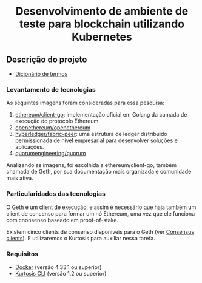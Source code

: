 <h1 align="center">Desenvolvimento de ambiente de teste para blockchain utilizando Kubernetes</h1>

## Descrição do projeto

- [Dicionário de termos](GLOSSARY.MD)

### Levantamento de tecnologias

As seguintes imagens foram consideradas para essa pesquisa:

1. [ethereum/client-go](https://geth.ethereum.org): implementação oficial em Golang da camada de execução do protocolo Ethereum.
1. [openethereum/openethereum](https://github.com/openethereum/openethereum)
1. [hyperledger/fabric-peer](https://hyperledger-fabric.readthedocs.io/en/latest/): uma estrutura de ledger distribuído permissionada de nível empresarial para desenvolver soluções e aplicações.
1. [quorumengineering/quorum](https://github.com/Consensys/quorum)

Analizando as imagens, foi escolhida a ethereum/client-go, também chamada de Geth, por sua documentação mais organizada e comunidade mais ativa.

### Particularidades das tecnologias

O Geth é um client de execução, e assim é necessário que haja também um client de concenso para formar um nó Ethereum, uma vez que ele funciona com cnonsenso baseado em proof-of-stake.

Existem cinco clients de consenso disponíveis para o Geth (ver [Consensus clients](https://geth.ethereum.org/docs/getting-started/consensus-clients#consensus-clients)). E utilizaremos o Kurtosis para auxiliar nessa tarefa.

### Requisitos

* [Docker](https://www.docker.com/) (versão 4.33.1 ou superior)
* [Kurtosis CLI](https://docs.kurtosis.com/) (versão 1.2 ou superior)